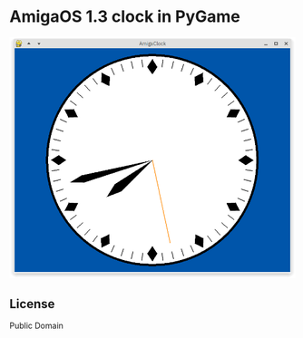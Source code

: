 # AmigaOS 1.3 clock in PyGame

![screenshot](https://github.com/mdoege/AmigaClock/raw/master/amigaclock.png "AmigaClock screenshot")

## License

Public Domain
